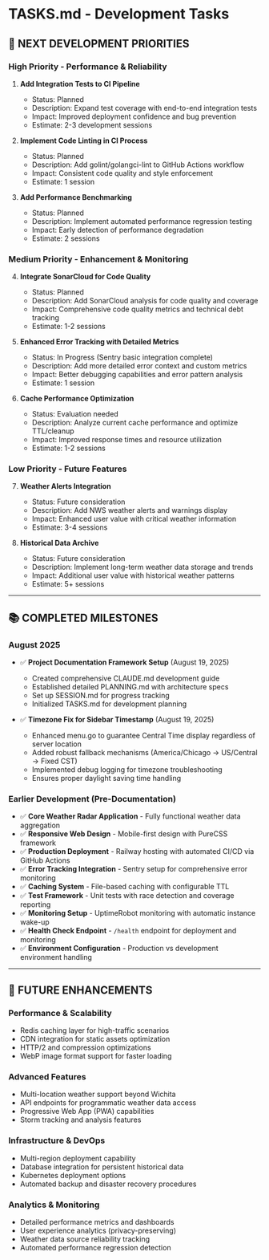 # TASKS.md - Development Tasks

## 🚀 NEXT DEVELOPMENT PRIORITIES

### High Priority - Performance & Reliability
1. **Add Integration Tests to CI Pipeline**
   - Status: Planned
   - Description: Expand test coverage with end-to-end integration tests
   - Impact: Improved deployment confidence and bug prevention
   - Estimate: 2-3 development sessions

2. **Implement Code Linting in CI Process**
   - Status: Planned  
   - Description: Add golint/golangci-lint to GitHub Actions workflow
   - Impact: Consistent code quality and style enforcement
   - Estimate: 1 session

3. **Add Performance Benchmarking**
   - Status: Planned
   - Description: Implement automated performance regression testing
   - Impact: Early detection of performance degradation
   - Estimate: 2 sessions

### Medium Priority - Enhancement & Monitoring
4. **Integrate SonarCloud for Code Quality**
   - Status: Planned
   - Description: Add SonarCloud analysis for code quality and coverage
   - Impact: Comprehensive code quality metrics and technical debt tracking
   - Estimate: 1-2 sessions

5. **Enhanced Error Tracking with Detailed Metrics**
   - Status: In Progress (Sentry basic integration complete)
   - Description: Add more detailed error context and custom metrics
   - Impact: Better debugging capabilities and error pattern analysis
   - Estimate: 1 session

6. **Cache Performance Optimization**
   - Status: Evaluation needed
   - Description: Analyze current cache performance and optimize TTL/cleanup
   - Impact: Improved response times and resource utilization
   - Estimate: 1-2 sessions

### Low Priority - Future Features
7. **Weather Alerts Integration**
   - Status: Future consideration
   - Description: Add NWS weather alerts and warnings display
   - Impact: Enhanced user value with critical weather information
   - Estimate: 3-4 sessions

8. **Historical Data Archive**
   - Status: Future consideration
   - Description: Implement long-term weather data storage and trends
   - Impact: Additional user value with historical weather patterns
   - Estimate: 5+ sessions

---

## 📚 COMPLETED MILESTONES

### August 2025
- ✅ **Project Documentation Framework Setup** (August 19, 2025)
  - Created comprehensive CLAUDE.md development guide
  - Established detailed PLANNING.md with architecture specs
  - Set up SESSION.md for progress tracking
  - Initialized TASKS.md for development planning

- ✅ **Timezone Fix for Sidebar Timestamp** (August 19, 2025)
  - Enhanced menu.go to guarantee Central Time display regardless of server location
  - Added robust fallback mechanisms (America/Chicago → US/Central → Fixed CST)
  - Implemented debug logging for timezone troubleshooting
  - Ensures proper daylight saving time handling

### Earlier Development (Pre-Documentation)
- ✅ **Core Weather Radar Application** - Fully functional weather data aggregation
- ✅ **Responsive Web Design** - Mobile-first design with PureCSS framework
- ✅ **Production Deployment** - Railway hosting with automated CI/CD via GitHub Actions
- ✅ **Error Tracking Integration** - Sentry setup for comprehensive error monitoring
- ✅ **Caching System** - File-based caching with configurable TTL
- ✅ **Test Framework** - Unit tests with race detection and coverage reporting
- ✅ **Monitoring Setup** - UptimeRobot monitoring with automatic instance wake-up
- ✅ **Health Check Endpoint** - `/health` endpoint for deployment and monitoring
- ✅ **Environment Configuration** - Production vs development environment handling

---

## 🔮 FUTURE ENHANCEMENTS

### Performance & Scalability
- Redis caching layer for high-traffic scenarios
- CDN integration for static assets optimization
- HTTP/2 and compression optimizations
- WebP image format support for faster loading

### Advanced Features
- Multi-location weather support beyond Wichita
- API endpoints for programmatic weather data access
- Progressive Web App (PWA) capabilities
- Storm tracking and analysis features

### Infrastructure & DevOps
- Multi-region deployment capability
- Database integration for persistent historical data
- Kubernetes deployment options
- Automated backup and disaster recovery procedures

### Analytics & Monitoring
- Detailed performance metrics and dashboards
- User experience analytics (privacy-preserving)
- Weather data source reliability tracking
- Automated performance regression detection